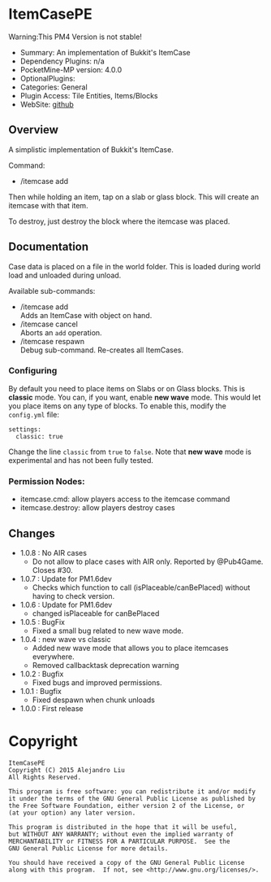 ItemCasePE
=========
Warning:This PM4 Version is not stable!
* Summary: An implementation of Bukkit's ItemCase
* Dependency Plugins: n/a
* PocketMine-MP version: 4.0.0
* OptionalPlugins:
* Categories: General
* Plugin Access: Tile Entities, Items/Blocks
* WebSite: [github](https://github.com/Muirfield/ItemCasePE/releases)

Overview
--------

A simplistic implementation of Bukkit's ItemCase.

Command:

* /itemcase add

Then while holding an item, tap on a slab or glass block.  This will create an
itemcase with that item.

To destroy, just destroy the block where the itemcase was placed.


Documentation
-------------

Case data is placed on a file in the world folder.  This is
loaded during world load and unloaded during unload.

Available sub-commands:

* /itemcase add  
  Adds an ItemCase with object on hand.
* /itemcase cancel  
  Aborts an `add` operation.
* /itemcase respawn  
  Debug sub-command.  Re-creates all ItemCases.

### Configuring

By default you need to place items on Slabs or on Glass blocks.  This
is **classic** mode.  You can, if you want, enable **new wave** mode.
This would let you place items on any type of blocks.  To enable this,
modify the `config.yml` file:

    settings:
      classic: true

Change the line `classic` from `true` to `false`.  Note that **new
wave** mode is experimental and has not been fully tested.

### Permission Nodes:

* itemcase.cmd: allow players access to the itemcase command
* itemcase.destroy: allow players destroy cases

## Changes

* 1.0.8 : No AIR cases
  - Do not allow to place cases with AIR only.  Reported by @Pub4Game.
    Closes #30.
* 1.0.7 : Update for PM1.6dev
  - Checks which function to call (isPlaceable/canBePlaced) without having
    to check version.
* 1.0.6 : Update for PM1.6dev
  - changed isPlaceable for canBePlaced
* 1.0.5 : BugFix
  - Fixed a small bug related to new wave mode.
* 1.0.4 : new wave vs classic
  - Added new wave mode that allows you to place itemcases everywhere.
  - Removed callbacktask deprecation warning
* 1.0.2 : Bugfix
  - Fixed bugs and improved permissions.
* 1.0.1 : Bugfix
  - Fixed despawn when chunk unloads
* 1.0.0 : First release

Copyright
=========

    ItemCasePE
    Copyright (C) 2015 Alejandro Liu  
    All Rights Reserved.

    This program is free software: you can redistribute it and/or modify
    it under the terms of the GNU General Public License as published by
    the Free Software Foundation, either version 2 of the License, or
    (at your option) any later version.

    This program is distributed in the hope that it will be useful,
    but WITHOUT ANY WARRANTY; without even the implied warranty of
    MERCHANTABILITY or FITNESS FOR A PARTICULAR PURPOSE.  See the
    GNU General Public License for more details.

    You should have received a copy of the GNU General Public License
    along with this program.  If not, see <http://www.gnu.org/licenses/>.
